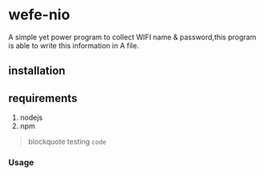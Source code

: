 # wefe-nio
A simple yet power program to collect WIFI name &amp; password,this program is able to write this information in A file.

## installation
## requirements
1. nodejs
2. npm 
> blockquote testing
`code`
### Usage
